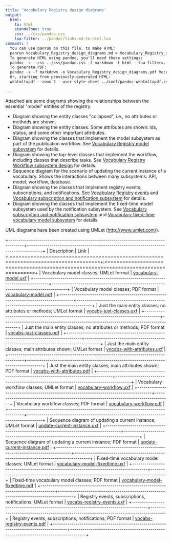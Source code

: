 ```yaml
---
title: 'Vocabulary Registry design diagrams'
output:
  html:
    to: html
    standalone: true
    css: ../css/pandoc.css
    lua-filter: ../pandoc/links-md-to-html.lua
comment: |
  You can use panrun on this file, to make HTML:
  panrun Vocabulary_Registry_design_diagrams.md > Vocabulary_Registry_design_diagrams.html
  To generate HTML using pandoc, you'll need these settings:
  pandoc -s --css ../css/pandoc.css -f markdown -t html --lua-filter=../pandoc/links-md-to-html.lua Vocabulary_Registry_design_diagrams.md > Vocabulary_Registry_design_diagrams.html
  To generate PDF:
  pandoc -s -f markdown -o Vocabulary_Registry_design_diagrams.pdf Vocabulary_Registry_design_diagrams.md
  Or, starting from previously-generated HTML:
  wkhtmltopdf --zoom 2 --user-style-sheet ../conf/pandoc-wkhtmltopdf.css Vocabulary_Registry_design_diagrams.html Vocabulary_Registry_design_diagrams.pdf

...
```



Attached are some diagrams showing the relationships between the
essential "model" entities of the registry.

- Diagram showing the entity classes "collapsed", i.e., no attributes
  or methods are shown.
- Diagram showing the entity classes. Some attributes are shown: ids,
  status, and some other important attributes.
- Diagram showing the classes that implement the model subsystem as
  part of the publication workflow. See
  [Vocabulary Registry model subsystem](Vocabulary_Registry_model_subsystem.md)
  for details.
- Diagram showing the top-level classes that implement the workflow,
  including classes that describe tasks. See
  [Vocabulary Registry Workflow subsystem design](Vocabulary_Registry_Workflow_subsystem_design.md)
  for details.
- Sequence diagram for the scenario of updating the current instance
  of a vocabulary. Shows the interactions between many subsystems:
  API, model, workflow, database.
- Diagram showing the classes that implement registry events,
  subscriptions, and notifications. See
  [Vocabulary Registry events](Vocabulary_Registry_events.md)
  and
  [Vocabulary subscription and notification subsystem](Vocabulary_subscription_and_notification_subsystem.md)
  for details.
- Diagram showing the classes that implement the fixed-time model
  subsystem used by the notification subsystem. See
  [Vocabulary subscription and notification subsystem](Vocabulary_subscription_and_notification_subsystem.md)
  and
  [Vocabulary fixed-time vocabulary model subsystem](Vocabulary_fixed-time_vocabulary_model_subsystem.md)
  for details.

UML diagrams have been created using UMLet (<http://www.umlet.com/>).


+-------------------------------------------------------------------------------------+-------------------------------------------------------------------------------------+
| Description                                                                         | Link                                                                                |
+:====================================================================================+:====================================================================================+
| Vocabulary model classes; UMLet format                                              | [vocabulary-model.uxf](../diagrams/design/vocabulary-model.uxf)                     |
+-------------------------------------------------------------------------------------+-------------------------------------------------------------------------------------+
| Vocabulary model classes; PDF format                                                | [vocabulary-model.pdf](../diagrams/design/vocabulary-model.pdf)                     |
+-------------------------------------------------------------------------------------+-------------------------------------------------------------------------------------+
| Just the main entity classes; no attributes or methods; UMLet format                | [vocabs-just-classes.uxf](../diagrams/design/vocabs-just-classes.uxf)               |
+-------------------------------------------------------------------------------------+-------------------------------------------------------------------------------------+
| Just the main entity classes; no attributes or methods; PDF format                  | [vocabs-just-classes.pdf](../diagrams/design/vocabs-just-classes.pdf)               |
+-------------------------------------------------------------------------------------+-------------------------------------------------------------------------------------+
| Just the main entity classes; main attributes shown; UMLet format                   | [vocabs-with-attributes.uxf](../diagrams/design/vocabs-with-attributes.uxf)         |
+-------------------------------------------------------------------------------------+-------------------------------------------------------------------------------------+
| Just the main entity classes; main attributes shown; PDF format                     | [vocabs-with-attributes.pdf](../diagrams/design/vocabs-with-attributes.pdf)         |
+-------------------------------------------------------------------------------------+-------------------------------------------------------------------------------------+
| Vocabulary workflow classes; UMLet format                                           | [vocabulary-workflow.uxf](../diagrams/design/vocabulary-workflow.uxf)               |
+-------------------------------------------------------------------------------------+-------------------------------------------------------------------------------------+
| Vocabulary workflow classes; PDF format                                             | [vocabulary-workflow.pdf](../diagrams/design/vocabulary-workflow.pdf)               |
+-------------------------------------------------------------------------------------+-------------------------------------------------------------------------------------+
| Sequence diagram of updating a current instance; UMLet format                       | [update-current-instance.uxf](../diagrams/design/update-current-instance.uxf)       |
+-------------------------------------------------------------------------------------+-------------------------------------------------------------------------------------+
| Sequence diagram of updating a current instance; PDF format                         | [update-current-instance.pdf](../diagrams/design/update-current-instance.pdf)       |
+-------------------------------------------------------------------------------------+-------------------------------------------------------------------------------------+
| Fixed-time vocabulary model classes; UMLet format                                   | [vocabulary-model-fixedtime.uxf](../diagrams/design/vocabulary-model-fixedtime.uxf) |
+-------------------------------------------------------------------------------------+-------------------------------------------------------------------------------------+
| Fixed-time vocabulary model classes; PDF format                                     | [vocabulary-model-fixedtime.pdf](../diagrams/design/vocabulary-model-fixedtime.pdf) |
+-------------------------------------------------------------------------------------+-------------------------------------------------------------------------------------+
| Registry events, subscriptions, notifications; UMLet format                         | [vocabs-registry-events.uxf](../diagrams/design/vocabs-registry-events.uxf)         |
+-------------------------------------------------------------------------------------+-------------------------------------------------------------------------------------+
| Registry events, subscriptions, notifications; PDF format                           | [vocabs-registry-events.pdf](../diagrams/design/vocabs-registry-events.pdf)         |
+-------------------------------------------------------------------------------------+-------------------------------------------------------------------------------------+

